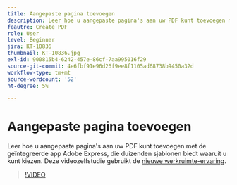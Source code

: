 ```yaml
---
title: Aangepaste pagina toevoegen
description: Leer hoe u aangepaste pagina's aan uw PDF kunt toevoegen met de geïntegreerde Adobe Express-app
feautre: Create PDF
role: User
level: Beginner
jira: KT-10836
thumbnail: KT-10836.jpg
exl-id: 900815b4-6242-457e-86cf-7aa995016f29
source-git-commit: 4e6fbf91e96d26f9ee8f1105ad68738b9450a32d
workflow-type: tm+mt
source-wordcount: '52'
ht-degree: 5%

---
```


# Aangepaste pagina toevoegen

Leer hoe u aangepaste pagina&#39;s aan uw PDF kunt toevoegen met de geïntegreerde app Adobe Express, die duizenden sjablonen biedt waaruit u kunt kiezen. Deze videozelfstudie gebruikt de [nieuwe werkruimte-ervaring](new-workspace.md).

>[!VIDEO](https://video.tv.adobe.com/v/347331?quality=12&learn=on&hidetitle=true)
